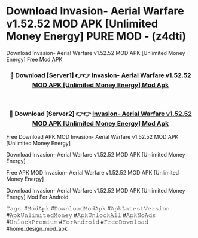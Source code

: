 # Download Invasion- Aerial Warfare v1.52.52 MOD APK [Unlimited Money Energy] PURE MOD - (z4dti)
Download Invasion- Aerial Warfare v1.52.52 MOD APK [Unlimited Money Energy] Free Mod APK

<div align="center">
<h3>🔴 Download [Server1] 👉👉 <a href="https://apk-comot.site?title=Invasion-_Aerial_Warfare_v1.52.52_MOD_APK_[Unlimited_Money_Energy]">Invasion- Aerial Warfare v1.52.52 MOD APK [Unlimited Money Energy] Mod Apk</a></h3><br>

<h3>🔴 Download [Server2] 👉👉 <a href="https://apk-comot.site?title=Invasion-_Aerial_Warfare_v1.52.52_MOD_APK_[Unlimited_Money_Energy]">Invasion- Aerial Warfare v1.52.52 MOD APK [Unlimited Money Energy] Mod Apk</a></h3>
</div>


Free Download APK MOD Invasion- Aerial Warfare v1.52.52 MOD APK [Unlimited Money Energy]

Download Invasion- Aerial Warfare v1.52.52 MOD APK [Unlimited Money Energy] 

Free APK MOD Invasion- Aerial Warfare v1.52.52 MOD APK [Unlimited Money Energy] 

Download Invasion- Aerial Warfare v1.52.52 MOD APK [Unlimited Money Energy] Mod For Android

𝚃𝚊𝚐𝚜: #𝙼𝚘𝚍𝙰𝚙𝚔 #𝙳𝚘𝚠𝚗𝚕𝚘𝚊𝚍𝙼𝚘𝚍𝙰𝚙𝚔 #𝙰𝚙𝚔𝙻𝚊𝚝𝚎𝚜𝚝𝚅𝚎𝚛𝚜𝚒𝚘𝚗 #𝙰𝚙𝚔𝚄𝚗𝚕𝚒𝚖𝚒𝚝𝚎𝚍𝙼𝚘𝚗𝚎𝚢 #𝙰𝚙𝚔𝚄𝚗𝚕𝚘𝚌𝚔𝙰𝚕𝚕 #𝙰𝚙𝚔𝙽𝚘𝙰𝚍𝚜 #𝚄𝚗𝚕𝚘𝚌𝚔𝙿𝚛𝚎𝚖𝚒𝚞𝚖 #𝙵𝚘𝚛𝙰𝚗𝚍𝚛𝚘𝚒𝚍 #𝙵𝚛𝚎𝚎𝙳𝚘𝚠𝚗𝚕𝚘𝚊𝚍 #home_design_mod_apk